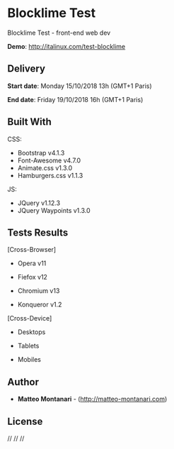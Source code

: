 # Blocklime Test
Blocklime Test - front-end web dev

**Demo**: <a href="http://italinux.com/test-blocklime" target="_blank">http://italinux.com/test-blocklime</a>

## Delivery
**Start date**:    Monday 15/10/2018 13h (GMT+1 Paris)

**End date**:  Friday 19/10/2018 16h (GMT+1 Paris)


## Built With

CSS:
  * Bootstrap v4.1.3
  * Font-Awesome v4.7.0
  * Animate.css v1.3.0
  * Hamburgers.css v1.1.3

JS:
  * JQuery v1.12.3
  * JQuery Waypoints v1.3.0


## Tests Results

[Cross-Browser]

  * Opera v11
    
  * Fiefox v12
    
  * Chromium v13
    
  * Konqueror v1.2
    
[Cross-Device]

   * Desktops
    
   * Tablets
    
   * Mobiles


## Author

* **Matteo Montanari** - (http://matteo-montanari.com)


## License

// // //
